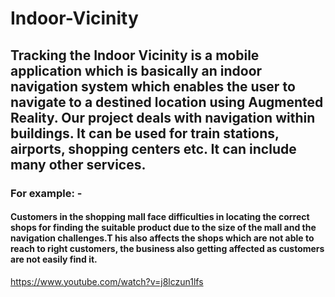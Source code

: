 # Indoor-Vicinity
## Tracking the Indoor Vicinity is a mobile application which is basically an indoor navigation system which enables the user to navigate to a destined location using Augmented Reality. Our project deals with navigation within buildings. It can be used for train stations, airports, shopping centers etc. It can include many other services.
### For example: -
#### Customers in the shopping mall face difficulties in locating the correct shops for finding the suitable product due to the size of the mall and the navigation challenges.T his also affects the shops which are not able to reach to right customers, the business also getting affected as customers are not easily find it.
https://www.youtube.com/watch?v=j8lczun1lfs
